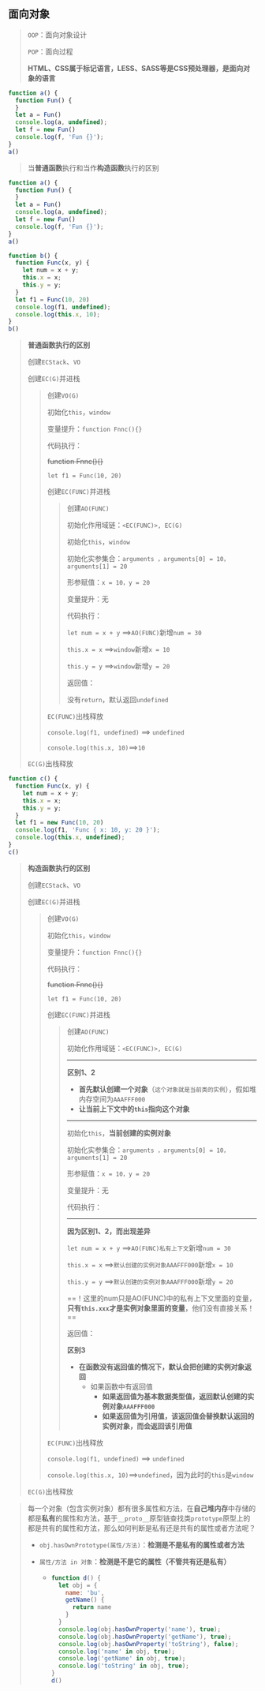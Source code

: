 ## 面向对象

> `OOP`：面向对象设计
>
> `POP`：面向过程
>
> **HTML、CSS属于标记语言，LESS、SASS等是CSS预处理器，是面向对象的语言**

```js
function a() {
  function Fun() {
  }
  let a = Fun()
  console.log(a, undefined);
  let f = new Fun()
  console.log(f, 'Fun {}');
}
a()
```

> 当**普通函数**执行和当作**构造函数**执行的区别

```js
function a() {
  function Fun() {
  }
  let a = Fun()
  console.log(a, undefined);
  let f = new Fun()
  console.log(f, 'Fun {}');
}
a()
```

```js
function b() {
  function Func(x, y) {
    let num = x + y;
    this.x = x;
    this.y = y;
  }
  let f1 = Func(10, 20)
  console.log(f1, undefined);
  console.log(this.x, 10);
}
b()
```

> **普通函数执行的区别**
>
> 创建`ECStack`、`VO`
>
> 创建`EC(G)`并进栈
>
> > 创建`VO(G)`
> >
> > 初始化`this`，`window`
> >
> > 变量提升：`function Fnnc(){}`
> >
> > 代码执行：
> >
> > ~~function Fnnc(){}~~
> >
> > `let f1 = Func(10, 20)`
> >
> > 创建`EC(FUNC)`并进栈
> >
> > > 创建`AO(FUNC)`
> > >
> > > 初始化作用域链：`<EC(FUNC)>, EC(G)`
> > >
> > > 初始化`this`，`window`
> > >
> > > 初始化实参集合：`arguments ，arguments[0] = 10，arguments[1] = 20`
> > >
> > > 形参赋值：`x = 10，y = 20`
> > >
> > > 变量提升：无
> > >
> > > 代码执行：
> > >
> > > `let num = x + y` ==>`AO(FUNC)`新增`num = 30`
> > >
> > >   `this.x = x` ==>`window`新增`x = 10`
> > >
> > >   `this.y = y` ==>`window`新增`y = 20`
> > >
> > > 返回值：
> > >
> > > 没有`return`，默认返回`undefined`
> >
> > `EC(FUNC)`出栈释放
> >
> > `console.log(f1, undefined)` ==> `undefined`
> >
> >  `console.log(this.x, 10)`==>`10`
>
> `EC(G)`出栈释放

```js
function c() {
  function Func(x, y) {
    let num = x + y;
    this.x = x;
    this.y = y;
  }
  let f1 = new Func(10, 20)
  console.log(f1, 'Func { x: 10, y: 20 }');
  console.log(this.x, undefined);
}
c()
```

>**构造函数执行的区别**
>
>创建`ECStack`、`VO`
>
>创建`EC(G)`并进栈
>
>> 创建`VO(G)`
>>
>> 初始化`this`，`window`
>>
>> 变量提升：`function Fnnc(){}`
>>
>> 代码执行：
>>
>> ~~function Fnnc(){}~~
>>
>> `let f1 = Func(10, 20)`
>>
>> 创建`EC(FUNC)`并进栈
>>
>> > 创建`AO(FUNC)`
>> >
>> > 初始化作用域链：`<EC(FUNC)>, EC(G)`
>> >
>> > ---------
>> >
>> > **区别1、2**
>> >
>> > + **首先默认创建一个对象**（`这个对象就是当前类的实例`），假如堆内存空间为`AAAFFF000`
>> > + **让当前上下文中的`this`指向这个对象**
>> >
>> > -----
>> >
>> > 初始化`this`，**当前创建的实例对象**
>> >
>> > 初始化实参集合：`arguments ，arguments[0] = 10，arguments[1] = 20`
>> >
>> > 形参赋值：`x = 10，y = 20`
>> >
>> > 变量提升：无
>> >
>> > 代码执行：
>> >
>> > ----
>> >
>> > **因为区别1、2，而出现差异**
>> >
>> > `let num = x + y` ==>`AO(FUNC)私有上下文`新增`num = 30`
>> >
>> >   `this.x = x` ==>`默认创建的实例对象AAAFFF000`新增`x = 10`
>> >
>> >   `this.y = y` ==>`默认创建的实例对象AAAFFF000`新增`y = 20` 
>> >
>> > ==！这里的num只是AO(FUNC)中的私有上下文里面的变量，**只有`this.xxx`才是实例对象里面的变量**，他们没有直接关系！==
>> >
>> > 返回值：
>> >
>> > **区别3**
>> >
>> > + **在函数没有返回值的情况下，默认会把创建的实例对象返回**
>> >   + 如果函数中有返回值
>> >     + **如果返回值为基本数据类型值，返回默认创建的实例对象`AAAFFF000`**
>> >     + **如果返回值为引用值，该返回值会替换默认返回的实例对象，而会返回该引用值**
>>
>> `EC(FUNC)`出栈释放
>>
>> `console.log(f1, undefined)` ==> `undefined`
>>
>>  `console.log(this.x, 10)`==>`undefined`，因为此时的`this`是`window`
>
>`EC(G)`出栈释放

> 每一个对象（包含实例对象）都有很多属性和方法，在**自己堆内存**中存储的都是**私有**的属性和方法，基于`__proto__`原型链查找类`prototype`原型上的都是共有的属性和方法，那么如何判断是私有还是共有的属性或者方法呢？
>
> + `obj.hasOwnPrototype(属性/方法)`：**检测是不是私有的属性或者方法**
>
> + `属性/方法 in 对象`：**检测是不是它的属性（不管共有还是私有）**
>
>   + ```js
>     function d() {
>       let obj = {
>         name: 'bu',
>         getName() {
>           return name
>         }
>       }
>       console.log(obj.hasOwnProperty('name'), true);
>       console.log(obj.hasOwnProperty('getName'), true);
>       console.log(obj.hasOwnProperty('toString'), false);
>       console.log('name' in obj, true);
>       console.log('getName' in obj, true);
>       console.log('toString' in obj, true);
>     }
>     d()
>     ```



